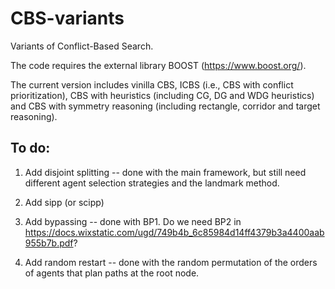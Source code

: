 # CBS-variants
Variants of Conflict-Based Search.
 
 The code requires the external library BOOST (https://www.boost.org/).
 
 The current version includes vinilla CBS, ICBS (i.e., CBS with conflict prioritization), CBS with heuristics (including CG, DG and WDG heuristics) and CBS with symmetry reasoning (including rectangle, corridor and target reasoning).
 
## To do:

1. Add disjoint splitting -- done with the main framework, but still need different agent selection strategies and the landmark method.

2. Add sipp (or scipp)

3. Add bypassing -- done with BP1. Do we need BP2 in https://docs.wixstatic.com/ugd/749b4b_6c85984d14ff4379b3a4400aab955b7b.pdf?

4. Add random restart -- done with the random permutation of the orders of agents that plan paths at the root node.
